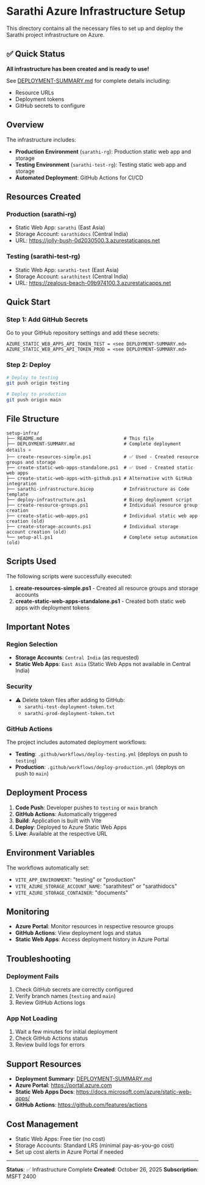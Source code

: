 # Sarathi Azure Infrastructure Setup

This directory contains all the necessary files to set up and deploy the Sarathi project infrastructure on Azure.

## ✅ Quick Status

**All infrastructure has been created and is ready to use!**

See [DEPLOYMENT-SUMMARY.md](./DEPLOYMENT-SUMMARY.md) for complete details including:
- Resource URLs
- Deployment tokens
- GitHub secrets to configure

## Overview

The infrastructure includes:
- **Production Environment** (`sarathi-rg`): Production static web app and storage
- **Testing Environment** (`sarathi-test-rg`): Testing static web app and storage
- **Automated Deployment**: GitHub Actions for CI/CD

## Resources Created

### Production (sarathi-rg)
- Static Web App: `sarathi` (East Asia)
- Storage Account: `sarathidocs` (Central India)
- URL: https://jolly-bush-0d2030500.3.azurestaticapps.net

### Testing (sarathi-test-rg)
- Static Web App: `sarathi-test` (East Asia)
- Storage Account: `sarathitest` (Central India)
- URL: https://zealous-beach-09b974100.3.azurestaticapps.net

## Quick Start

### Step 1: Add GitHub Secrets

Go to your GitHub repository settings and add these secrets:

```
AZURE_STATIC_WEB_APPS_API_TOKEN_TEST = <see DEPLOYMENT-SUMMARY.md>
AZURE_STATIC_WEB_APPS_API_TOKEN_PROD = <see DEPLOYMENT-SUMMARY.md>
```

### Step 2: Deploy

```bash
# Deploy to testing
git push origin testing

# Deploy to production
git push origin main
```

## File Structure

```
setup-infra/
├── README.md                              # This file
├── DEPLOYMENT-SUMMARY.md                  # Complete deployment details ⭐
├── create-resources-simple.ps1            # ✅ Used - Created resource groups and storage
├── create-static-web-apps-standalone.ps1  # ✅ Used - Created static web apps
├── create-static-web-apps-with-github.ps1 # Alternative with GitHub integration
├── sarathi-infrastructure.bicep           # Infrastructure as Code template
├── deploy-infrastructure.ps1              # Bicep deployment script
├── create-resource-groups.ps1             # Individual resource group creation
├── create-static-web-apps.ps1             # Individual static web app creation (old)
├── create-storage-accounts.ps1            # Individual storage account creation (old)
└── setup-all.ps1                          # Complete setup automation (old)
```

## Scripts Used

The following scripts were successfully executed:

1. **create-resources-simple.ps1** - Created all resource groups and storage accounts
2. **create-static-web-apps-standalone.ps1** - Created both static web apps with deployment tokens

## Important Notes

### Region Selection
- **Storage Accounts**: `Central India` (as requested)
- **Static Web Apps**: `East Asia` (Static Web Apps not available in Central India)

### Security
- ⚠️ Delete token files after adding to GitHub:
  - `sarathi-test-deployment-token.txt`
  - `sarathi-prod-deployment-token.txt`

### GitHub Actions

The project includes automated deployment workflows:
- **Testing**: `.github/workflows/deploy-testing.yml` (deploys on push to `testing`)
- **Production**: `.github/workflows/deploy-production.yml` (deploys on push to `main`)

## Deployment Process

1. **Code Push**: Developer pushes to `testing` or `main` branch
2. **GitHub Actions**: Automatically triggered
3. **Build**: Application is built with Vite
4. **Deploy**: Deployed to Azure Static Web Apps
5. **Live**: Available at the respective URL

## Environment Variables

The workflows automatically set:
- `VITE_APP_ENVIRONMENT`: "testing" or "production"
- `VITE_AZURE_STORAGE_ACCOUNT_NAME`: "sarathitest" or "sarathidocs"
- `VITE_AZURE_STORAGE_CONTAINER`: "documents"

## Monitoring

- **Azure Portal**: Monitor resources in respective resource groups
- **GitHub Actions**: View deployment logs and status
- **Static Web Apps**: Access deployment history in Azure Portal

## Troubleshooting

### Deployment Fails
1. Check GitHub secrets are correctly configured
2. Verify branch names (`testing` and `main`)
3. Review GitHub Actions logs

### App Not Loading
1. Wait a few minutes for initial deployment
2. Check GitHub Actions status
3. Review build logs for errors

## Support Resources

- **Deployment Summary**: [DEPLOYMENT-SUMMARY.md](./DEPLOYMENT-SUMMARY.md)
- **Azure Portal**: https://portal.azure.com
- **Static Web Apps Docs**: https://docs.microsoft.com/azure/static-web-apps/
- **GitHub Actions**: https://github.com/features/actions

## Cost Management

- Static Web Apps: Free tier (no cost)
- Storage Accounts: Standard LRS (minimal pay-as-you-go cost)
- Set up cost alerts in Azure Portal if needed

---

**Status**: ✅ Infrastructure Complete
**Created**: October 26, 2025
**Subscription**: MSFT 2400
